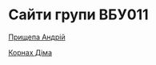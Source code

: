 # Сайти групи ВБУ011
[Прищепа Андрій](https://HealerUseTree.github.io)

[Корнах Діма](https://dima-kornah1.github.io)
